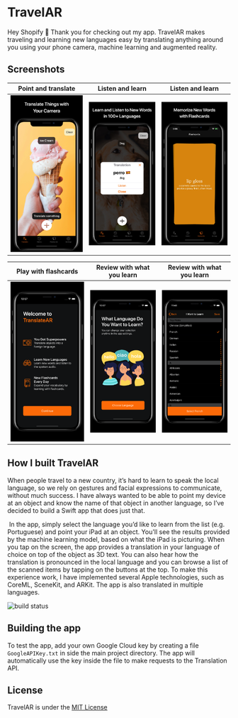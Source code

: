 # TravelAR
Hey Shopify 👋 Thank you for checking out my app. TravelAR makes traveling and learning new languages easy by translating anything around you using your phone camera, machine learning and augmented reality.

## Screenshots
| Point and translate  | Listen and learn | Listen and learn |
| ------------- | ------------- | ------------- |
| ![](/Screenshots/appstore_1.jpg?raw=true)  | ![](/Screenshots/appstore_2.jpg?raw=true) | ![](/Screenshots/appstore_3.jpg?raw=true)  |

| Play with flashcards  | Review with what you learn | Review with what you learn |
| ------------- | ------------- | ------------- |
| ![](/Screenshots/onboarding_1.png?raw=true)  | ![](/Screenshots/onboarding_2.png?raw=true)  | ![](/Screenshots/onboarding_3.png?raw=true)  |

## How I built TravelAR
When people travel to a new country, it’s hard to learn to speak the local language, so we rely on gestures and facial expressions to communicate, without much success. I have always wanted to be able to point my device at an object and know the name of that object in another language, so I’ve decided to build a Swift app that does just that. 

 In the app, simply select the language you’d like to learn from the list (e.g. Portuguese) and point your iPad at an object. You'll see the results provided by the machine learning model, based on what the iPad is picturing. When you tap on the screen, the app provides a translation in your language of choice on top of the object as 3D text. You can also hear how the translation is pronounced in the local language and you can browse a list of the scanned items by tapping on the buttons at the top. To make this experience work, I have implemented several Apple technologies, such as CoreML, SceneKit, and ARKit. The app is also translated in multiple languages.

![build status](https://build.appcenter.ms/v0.1/apps/e0928fc1-253b-4e65-81cd-01e013fd6c0d/branches/master/badge)

## Building the app
To test the app, add your own Google Cloud key by creating a file `GoogleAPIKey.txt` in side the main project directory. The app will automatically use the key inside the file to make requests to the Translation API.

## License
TravelAR is under the [MIT License](https://github.com/cesaredecal/TravelAR/blob/master/LICENSE.txt)
